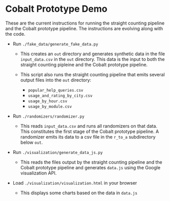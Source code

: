 # Cobalt Prototype Demo

These are the current instructions for running the straight counting pipeline
and the Cobalt prototype pipeline. The instructions are evolving along with the
code.

* Run `./fake_data/generate_fake_data.py`

  * This creates an `out` directory and generates synthetic data in the file
  `input_data.csv` in the `out` directory. This data is the input to both the
  straight counting pipleine and the Cobalt prototype pipeline.

  * This script also runs the straight counting pipeline that emits several
  output files into the `out` directory:
    * `popular_help_queries.csv`
    * `usage_and_rating_by_city.csv`
    * `usage_by_hour.csv`
    * `usage_by_module.csv`

* Run `./randomizers/randomizer.py`
  * This reads `input_data.csv` and runs all randomizers on that data. This
  constitutes the first stage of the Cobalt prototype pipeline. A randomizer
  emits its data to a csv file in the `r_to_a` subdirectory below `out`.

* Run `./visualization/generate_data_js.py`
  * This reads the files output by the straight counting pipeline and the
  Cobalt prototype pipeline and generates `data.js` using the Google
  visualization API.

* Load `./visualization/visualization.html` in your browser
  * This displays some charts based on the data in `data.js`
